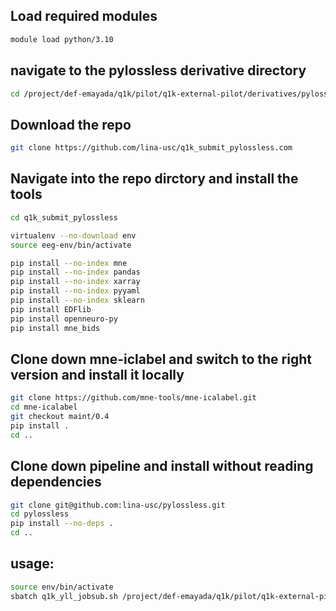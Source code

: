 ## Load required modules
```bash
module load python/3.10
```

## navigate to the pylossless derivative directory
```bash
cd /project/def-emayada/q1k/pilot/q1k-external-pilot/derivatives/pylossless/code
```

## Download the repo
```bash
git clone https://github.com/lina-usc/q1k_submit_pylossless.com
```

## Navigate into the repo dirctory and install the tools
```bash
cd q1k_submit_pylossless

virtualenv --no-download env
source eeg-env/bin/activate

pip install --no-index mne
pip install --no-index pandas
pip install --no-index xarray
pip install --no-index pyyaml
pip install --no-index sklearn
pip install EDFlib
pip install openneuro-py
pip install mne_bids
```

## Clone down mne-iclabel and switch to the right version and install it locally
```bash
git clone https://github.com/mne-tools/mne-icalabel.git
cd mne-icalabel
git checkout maint/0.4
pip install .
cd ..
```

## Clone down pipeline and install without reading dependencies
```bash
git clone git@github.com:lina-usc/pylossless.git
cd pylossless
pip install --no-deps .
cd ..
```
## usage:
```bash
source env/bin/activate
sbatch q1k_yll_jobsub.sh /project/def-emayada/q1k/pilot/q1k-external-pilot/ 002 01 mn /project/def-emayada/q1k/pilot/q1k-external-pilot/derivatives/pylossless
```
